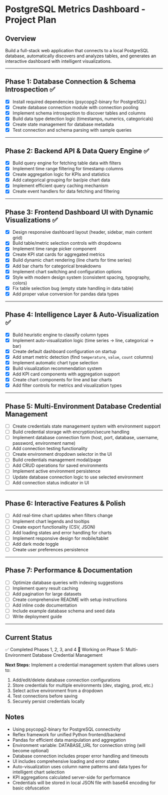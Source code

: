 # PostgreSQL Metrics Dashboard - Project Plan

## Overview
Build a full-stack web application that connects to a local PostgreSQL database, automatically discovers and analyzes tables, and generates an interactive dashboard with intelligent visualizations.

---

## Phase 1: Database Connection & Schema Introspection ✅
- [x] Install required dependencies (psycopg2-binary for PostgreSQL)
- [x] Create database connection module with connection pooling
- [x] Implement schema introspection to discover tables and columns
- [x] Build data type detection logic (timestamps, numerics, categoricals)
- [x] Create state management for database metadata
- [x] Test connection and schema parsing with sample queries

---

## Phase 2: Backend API & Data Query Engine ✅
- [x] Build query engine for fetching table data with filters
- [x] Implement time range filtering for timestamp columns
- [x] Create aggregation logic for KPIs and statistics
- [x] Add categorical grouping for bar/pie chart data
- [x] Implement efficient query caching mechanism
- [x] Create event handlers for data fetching and filtering

---

## Phase 3: Frontend Dashboard UI with Dynamic Visualizations ✅
- [x] Design responsive dashboard layout (header, sidebar, main content grid)
- [x] Build table/metric selection controls with dropdowns
- [x] Implement time range picker component
- [x] Create KPI stat cards for aggregated metrics
- [x] Build dynamic chart rendering (line charts for time series)
- [x] Add bar charts for categorical breakdowns
- [x] Implement chart switching and configuration options
- [x] Style with modern design system (consistent spacing, typography, colors)
- [x] Fix table selection bug (empty state handling in data table)
- [x] Add proper value conversion for pandas data types

---

## Phase 4: Intelligence Layer & Auto-Visualization ✅
- [x] Build heuristic engine to classify column types
- [x] Implement auto-visualization logic (time series → line, categorical → bar)
- [x] Create default dashboard configuration on startup
- [x] Add smart metric detection (find `temperature`, `value`, `count` columns)
- [x] Implement automatic chart type selection
- [x] Build visualization recommendation system
- [x] Add KPI card components with aggregation support
- [x] Create chart components for line and bar charts
- [x] Add filter controls for metrics and visualization types

---

## Phase 5: Multi-Environment Database Credential Management
- [ ] Create credentials state management system with environment support
- [ ] Build credential storage with encryption/secure handling
- [ ] Implement database connection form (host, port, database, username, password, environment name)
- [ ] Add connection testing functionality
- [ ] Create environment dropdown selector in the UI
- [ ] Build credentials management modal/page
- [ ] Add CRUD operations for saved environments
- [ ] Implement active environment persistence
- [ ] Update database connection logic to use selected environment
- [ ] Add connection status indicator in UI

---

## Phase 6: Interactive Features & Polish
- [ ] Add real-time chart updates when filters change
- [ ] Implement chart legends and tooltips
- [ ] Create export functionality (CSV, JSON)
- [ ] Add loading states and error handling for charts
- [ ] Implement responsive design for mobile/tablet
- [ ] Add dark mode toggle
- [ ] Create user preferences persistence

---

## Phase 7: Performance & Documentation
- [ ] Optimize database queries with indexing suggestions
- [ ] Implement query result caching
- [ ] Add pagination for large datasets
- [ ] Create comprehensive README with setup instructions
- [ ] Add inline code documentation
- [ ] Include example database schema and seed data
- [ ] Write deployment guide

---

## Current Status
✅ Completed Phases 1, 2, 3, and 4
🔄 Working on Phase 5: Multi-Environment Database Credential Management

**Next Steps:**
Implement a credential management system that allows users to:
1. Add/edit/delete database connection configurations
2. Store credentials for multiple environments (dev, staging, prod, etc.)
3. Select active environment from a dropdown
4. Test connections before saving
5. Securely persist credentials locally

## Notes
- Using psycopg2-binary for PostgreSQL connectivity
- Reflex framework for unified Python frontend/backend
- Pandas for efficient data manipulation and aggregation
- Environment variable: DATABASE_URL for connection string (will become optional)
- Database connection includes proper error handling and timeouts
- UI includes comprehensive loading and error states
- Auto-visualization uses column name patterns and data types for intelligent chart selection
- KPI aggregations calculated server-side for performance
- Credentials will be stored in local JSON file with base64 encoding for basic obfuscation
